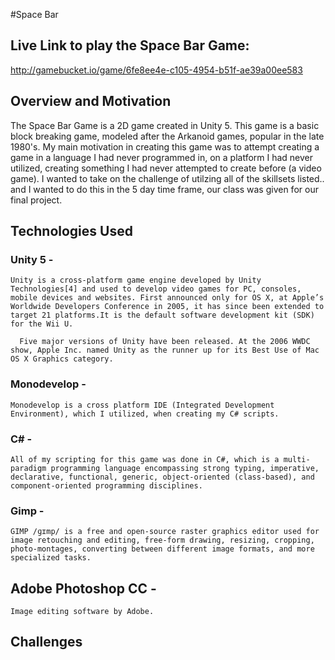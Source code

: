 #Space Bar

## Live Link to play the Space Bar Game:
http://gamebucket.io/game/6fe8ee4e-c105-4954-b51f-ae39a00ee583
   

## Overview and Motivation
The Space Bar Game is a 2D game created in Unity 5. This game is a basic block breaking game, modeled after the Arkanoid games, popular in the late 1980's. My main motivation in creating this game was to attempt creating a game in a language I had never programmed in, on a platform I had never utilized, creating something I had never attempted to create before (a video game). I wanted to take on the challenge of utilzing all of the skillsets listed.. and I wanted to do this in the 5 day time frame, our class was given for our final project. 

## Technologies Used

### Unity 5 -

    Unity is a cross-platform game engine developed by Unity Technologies[4] and used to develop video games for PC, consoles, mobile devices and websites. First announced only for OS X, at Apple’s Worldwide Developers Conference in 2005, it has since been extended to target 21 platforms.It is the default software development kit (SDK) for the Wii U.

      Five major versions of Unity have been released. At the 2006 WWDC show, Apple Inc. named Unity as the runner up for its Best Use of Mac OS X Graphics category.
      
### Monodevelop - 

    Monodevelop is a cross platform IDE (Integrated Development Environment), which I utilized, when creating my C# scripts.
    

### C# -

    All of my scripting for this game was done in C#, which is a multi-paradigm programming language encompassing strong typing, imperative, declarative, functional, generic, object-oriented (class-based), and component-oriented programming disciplines.
    

### Gimp - 

    GIMP /ɡɪmp/ is a free and open-source raster graphics editor used for image retouching and editing, free-form drawing, resizing, cropping, photo-montages, converting between different image formats, and more specialized tasks.

## Adobe Photoshop CC - 

    Image editing software by Adobe.


## Challenges




